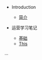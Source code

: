 * Introduction
    * [简介](README.md)

* 运营学习笔记
    * [基础](/javascript/base.md)
    * [This](/javascript/this.md)

...



